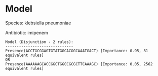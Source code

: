 
# Model

Species: klebsiella pneumoniae

Antibiotic: imipenem

```
Model (Disjunction - 2 rules):
------------------------------
Presence(ACCTGCGGAGTGTATGGCACGGCAAATGACT) [Importance: 0.95, 31 equivalent rules]
OR
Presence(AAAAAAGCACCGGCTGGCCGCGCTTCAAAGC) [Importance: 0.05, 2562 equivalent rules]

```

